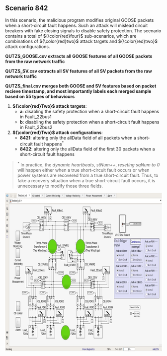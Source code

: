 ## Scenario 842
In this scenario, the malicious program modifies original GOOSE packets when a short-circuit fault happens. Such an attack will mislead circuit breakers with fake closing signals to disable safety protection. The scenario contains a total of ${\color{red}four}$ sub-scenarios, which are combinations of ${\color{red}two}$ attack targets and ${\color{red}two}$ attack configurations.

**QUTZS_GOOSE.csv extracts all GOOSE features of all GOOSE packets from the raw network traffic**

**QUTZS_SV.csv extracts all SV features of all SV packets from the raw network traffic**

**QUTZS_final.csv merges both GOOSE and SV features based on packet recieve timestamp, and most importantly labels each merged sample based on 55 types of behaviours**

1. **${\color{red}Two}$ attack targets**: 
   - **a**: disabling the safety protection when a short-circuit fault happens in Fault_22bus1
   - **b**: disabling the safety protection when a short-circuit fault happens in Fault_22bus2
2. **${\color{red}Two}$ attack configurations**:
   - **8421**: altering only the allData field of all packets when a short-circuit fault happens<sup>*</sup>
   - **8422**: altering only the allData field of the first 30 packets when a short-circuit fault happens

> <sup>*</sup> In practice, the *dynamic heartbeats*, *stNum++*, *reseting sqNum to 0* will happen either when a true short-circuit fault occurs or when power systems are recovered from a true short-circuit fault. Thus, to fake a recovery situation when a true short-circuit fault occurs, it is unnecessary to modify those three fields.

<img src="https://github.com/CSCRC-SCREED/QUT-ZSS-2023/blob/main/PrimaryPlant.jpg" alt="" width="800" height="510" />
